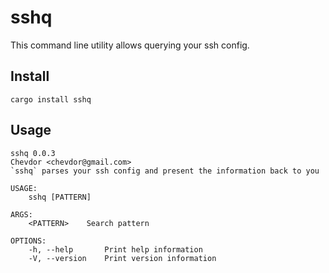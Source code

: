 # sshq

This command line utility allows querying your ssh config.

## Install

    cargo install sshq

## Usage

    sshq 0.0.3
    Chevdor <chevdor@gmail.com>
    `sshq` parses your ssh config and present the information back to you

    USAGE:
        sshq [PATTERN]

    ARGS:
        <PATTERN>    Search pattern

    OPTIONS:
        -h, --help       Print help information
        -V, --version    Print version information
